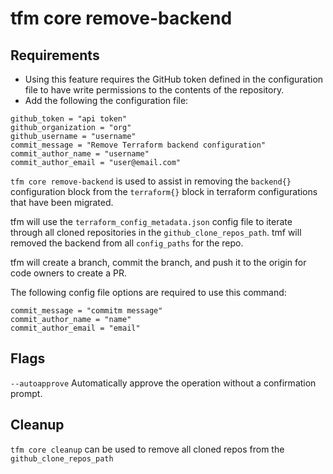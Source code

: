 # tfm core remove-backend

## Requirements

- Using this feature requires the GitHub token defined in the configuration file to have write permissions to the contents of the repository.
- Add the following the configuration file:

```
github_token = "api token"
github_organization = "org"
github_username = "username"
commit_message = "Remove Terraform backend configuration"
commit_author_name = "username"
commit_author_email = "user@email.com"
```

`tfm core remove-backend` is used to assist in removing the `backend{}` configuration block from the `terraform{}` block in terraform configurations that have been migrated.

tfm will use the `terraform_config_metadata.json` config file to iterate through all cloned repositories in the `github_clone_repos_path`. tmf will removed the backend from all `config_paths` for the repo.

tfm will create a branch, commit the branch, and push it to the origin for code owners to create a PR.

The following config file options are required to use this command:

```hcl
commit_message = "commitm message"
commit_author_name = "name"
commit_author_email = "email"
```


## Flags 

`--autoapprove` Automatically approve the operation without a confirmation prompt.

## Cleanup

`tfm core cleanup` can be used to remove all cloned repos from the `github_clone_repos_path`

